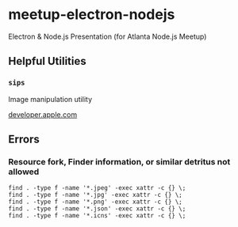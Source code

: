 # meetup-electron-nodejs
Electron &amp; Node.js Presentation (for Atlanta Node.js Meetup)

## Helpful Utilities

### `sips`
Image manipulation utility

[developer.apple.com](https://developer.apple.com/legacy/library/documentation/Darwin/Reference/ManPages/man1/sips.1.html)

## Errors

### Resource fork, Finder information, or similar detritus not allowed

```
find . -type f -name '*.jpeg' -exec xattr -c {} \;
find . -type f -name '*.jpg' -exec xattr -c {} \;
find . -type f -name '*.png' -exec xattr -c {} \;
find . -type f -name '*.json' -exec xattr -c {} \;
find . -type f -name '*.icns' -exec xattr -c {} \;
```
